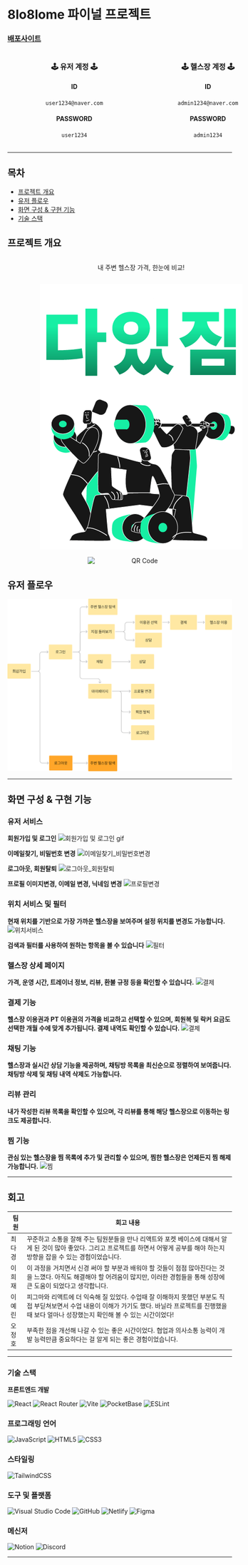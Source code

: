 # 8lo8lome 파이널 프로젝트

### [배포사이트](https://daitgym.netlify.app/main)

<div align="center" style="width: 600px; display: flex; justify-content: space-around;">
  <!-- 첫 번째 계정 -->
  <div style="text-align: center; width: 45%;">
    <h3>🕹️ 유저 계정 🕹️</h3>
    <h4>ID</h4>
    <code>user1234@naver.com</code>
    <h4>PASSWORD</h4>
    <code>user1234</code>
  </div>

  <!-- 두 번째 계정 -->
  <div style="text-align: center; width: 45%;">
    <h3>🕹️ 헬스장 계정 🕹️</h3>
    <h4>ID</h4>
    <code>admin1234@naver.com</code>
    <h4>PASSWORD</h4>
    <code>admin1234</code>
  </div>
</div>

</code>
<br />
<hr />

## 목차

- [프로젝트 개요](#프로젝트-개요)
- [유저 플로우](#유저-플로우)
- [화면 구성 & 구현 기능](#화면-구성--구현-기능)
- [기술 스택](#기술-스택)

## 프로젝트 개요

<div align="center" style="width: 600px; display: flex; flex-direction:column; justify-content: center; align-items:center;">
  
내 주변 헬스장 가격, 한눈에 비교!
  
!["다있짐 로고"](home.png)

 <img src="https://camo.githubusercontent.com/6e80a95085a1542f23ab220fa181eb8771c218a67fdc7a736043c47bc4ac8ed6/68747470733a2f2f6170702e6e65746c6966792e636f6d2f71722d636f64652f65794a30655841694f694a4b563151694c434a68624763694f694a49557a49314e694a392e65794a31636d77694f694a6f64485277637a6f764c32526c6347787665533177636d5632615756334c5445344d5330745a47467064476435625335755a58527361575a354c6d467763434a392e66794b5f77466e437766465a48795167584f52533752596156527a6e4a677752447643793032555035496b" alt="QR Code" data-canonical-src="https://app.netlify.com/qr-code/eyJ0eXAiOiJKV1QiLCJhbGciOiJIUzI1NiJ9.eyJ1cmwiOiJodHRwczovL2RlcGxveS1wcmV2aWV3LTE4MS0tZGFpdGd5bS5uZXRsaWZ5LmFwcCJ9.fyK_wFnCwfFZHyQgXORS7RYaVRznJgwRDvCy02UP5Ik" style="width: 40%;">
 
 </div>

## 유저 플로우

!["유저 플로우"](image.png)

---

## 화면 구성 & 구현 기능

### 유저 서비스

**회원가입 및 로그인**
![회원가입 및 로그인 gif](https://github.com/user-attachments/assets/3c1ebed4-8a69-4724-a7b7-9a040106ad9b)

**이메일찾기, 비밀번호 변경**
![이메일찾기_비밀번호변경](https://github.com/user-attachments/assets/91934c51-a883-48a6-82a4-1466e7ef3826)

**로그아웃, 회원탈퇴**
![로그아웃_회원탈퇴](https://github.com/user-attachments/assets/d9021eaa-05e9-4efa-a47b-052d17bbde57)

**프로필 이미지변경, 이메일 변경, 닉네임 변경**
![프로필변경](https://github.com/user-attachments/assets/3dcc5d42-a50f-4d5b-88b0-1a92cc91df7f)

### 위치 서비스 및 필터

**현재 위치를 기반으로 가장 가까운 헬스장을 보여주며 설정 위치를 변경도 가능합니다.**
![위치서비스](https://github.com/user-attachments/assets/28e1e325-d764-4bc6-bc2d-e799f5b1b53b)

**검색과 필터를 사용하여 원하는 항목을 볼 수 있습니다**
![필터](https://github.com/user-attachments/assets/76a9ad7f-ed43-4451-8269-a531192f1fcf)

### 헬스장 상세 페이지

**가격, 운영 시간, 트레이너 정보, 리뷰, 환불 규정 등을 확인할 수 있습니다.**
![결제](https://github.com/user-attachments/assets/e0cc4dc3-aecd-4e46-88cf-95c267a9b3d5)

### 결제 기능

**헬스장 이용권과 PT 이용권의 가격을 비교하고 선택할 수 있으며, 회원복 및 락커 요금도 선택한 개월 수에 맞게 추가됩니다. 결제 내역도 확인할 수 있습니다.**
![결제](https://github.com/user-attachments/assets/e0cc4dc3-aecd-4e46-88cf-95c267a9b3d5)

### 채팅 기능

**헬스장과 실시간 상담 기능을 제공하며, 채팅방 목록을 최신순으로 정렬하여 보여줍니다. 채팅방 삭제 및 채팅 내역 삭제도 가능합니다.**


### 리뷰 관리

**내가 작성한 리뷰 목록을 확인할 수 있으며, 각 리뷰를 통해 해당 헬스장으로 이동하는 링크도 제공합니다.**

### 찜 기능

**관심 있는 헬스장을 찜 목록에 추가 및 관리할 수 있으며, 찜한 헬스장은 언제든지 찜 해제 가능합니다.**
![찜](https://github.com/user-attachments/assets/5386b545-4594-4f43-8fbf-fd239cf9fe2b)

---

## 회고

| 팀원   | 회고 내용                                                                                                                                                                                                   |
| ------ | ----------------------------------------------------------------------------------------------------------------------------------------------------------------------------------------------------------- |
| 최다경 | 꾸준하고 소통을 잘해 주는 팀원분들을 만나 리액트와 포켓 베이스에 대해서 알게 된 것이 많아 좋았다. 그리고 프로젝트를 하면서 어떻게 공부를 해야 하는지 방향을 잡을 수 있는 경험이었습니다.                    |
| 이희재 | 이 과정을 거치면서 신경 써야 할 부분과 배워야 할 것들이 점점 많아진다는 것을 느꼈다. 아직도 해결해야 할 어려움이 많지만, 이러한 경험들을 통해 성장에 큰 도움이 되었다고 생각합니다.                         |
| 이예린 | 피그마와 리액트에 더 익숙해 질 있었다. 수업때 잘 이해하지 못했던 부분도 직접 부딛쳐보면서 수업 내용이 이해가 가기도 했다. 바닐라 프로젝트를 진행했을때 보다 얼마나 성장했는지 확인해 볼 수 있는 시간이었다! |
| 오정호 | 부족한 점을 개선해 나갈 수 있는 좋은 시간이었다. 협업과 의사소통 능력이 개발 능력만큼 중요하다는 걸 알게 되는 좋은 경험이었습니다.                                                                          |

---

### 기술 스택

**프론트엔드 개발**

![React](https://img.shields.io/badge/react-%2320232a.svg?style=for-the-badge&logo=react&logoColor=%2361DAFB)
![React Router](https://img.shields.io/badge/React_Router-CA4245?style=for-the-badge&logo=react-router&logoColor=white)
![Vite](https://img.shields.io/badge/vite-%23646CFF.svg?style=for-the-badge&logo=vite&logoColor=white)
![PocketBase](https://img.shields.io/badge/pocketbase-%236CFF.svg?style=for-the-badge&logo=pocketbase&logoColor=white)
![ESLint](https://img.shields.io/badge/ESLint-4B3263?style=for-the-badge&logo=eslint&logoColor=white)

### 프로그래밍 언어

![JavaScript](https://img.shields.io/badge/javascript-%23323330.svg?style=for-the-badge&logo=javascript&logoColor=%23F7DF1E)
![HTML5](https://img.shields.io/badge/html5-%23E34F26.svg?style=for-the-badge&logo=html5&logoColor=white)
![CSS3](https://img.shields.io/badge/css3-%231572B6.svg?style=for-the-badge&logo=css3&logoColor=white)

### 스타일링

![TailwindCSS](https://img.shields.io/badge/tailwindcss-%2338B2AC.svg?style=for-the-badge&logo=tailwind-css&logoColor=white)

### 도구 및 플랫폼

![Visual Studio Code](https://img.shields.io/badge/Visual%20Studio%20Code-0078d7.svg?style=for-the-badge&logo=visual-studio-code&logoColor=white)
![GitHub](https://img.shields.io/badge/github-%23121011.svg?style=for-the-badge&logo=github&logoColor=white)
![Netlify](https://img.shields.io/badge/netlify-%23000000.svg?style=for-the-badge&logo=netlify&logoColor=#00C7B7)
![Figma](https://img.shields.io/badge/figma-%23F24E1E.svg?style=for-the-badge&logo=figma&logoColor=white)

### 메신저

![Notion](https://img.shields.io/badge/Notion-%23000000.svg?style=for-the-badge&logo=notion&logoColor=white)
![Discord](https://img.shields.io/badge/Discord-7289DA?style=for-the-badge&logo=discord&logoColor=white)

---

</div>
